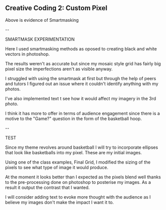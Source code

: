 ## Creative Coding 2: Custom Pixel
Above is evidence of Smartmasking

--

SMARTMASK EXPERIMENTATION

Here I used smartmasking methods as oposed to creating black and white vectors in photoshop. 

The results weren't as accurate but since my mosaic style grid has fairly big pixel size the imperfections aren't as visible anyway.

I struggled with using the smartmask at first but through the help of peers and tutors I figured out an issue where it couldn't identify anything with my photos. 

I've also implemented text t see how it would affect my imagery in the 3rd photo. 

I think it has more to offer in terms of audience engagement since there is a motive to the "Game?" question in the form of the basketball hoop.

--

TEST

Since my theme revolves around basketball I will try to incorporate ellipses that look like basketballs into my pixel. These are my initial images.

Using one of the class examples, Final Grid, I modified the sizing of the pixels to see what type of image it would produce. 

At the moment it looks better than I expected as the pixels blend well thanks to the pre-processing done on photoshop to posterise my images. As a result it output the contrast that I wanted.

I will consider adding text to evoke more thought with the audience as I believe my images don't make the impact I want it to.


